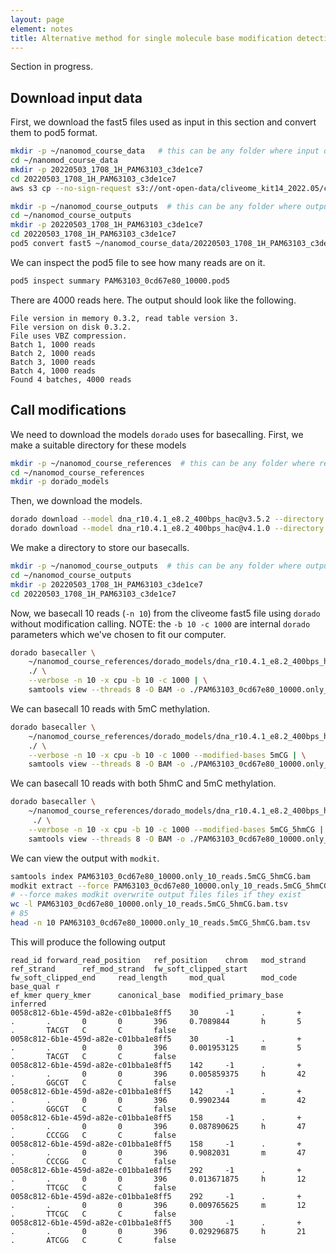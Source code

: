 ```yaml
---
layout: page
element: notes
title: Alternative method for single molecule base modification detection
---
```


Section in progress.

## Download input data

First, we download the fast5 files used as input in this section and convert them to pod5 format.

```bash
mkdir -p ~/nanomod_course_data   # this can be any folder where input data is stored
cd ~/nanomod_course_data
mkdir -p 20220503_1708_1H_PAM63103_c3de1ce7
cd 20220503_1708_1H_PAM63103_c3de1ce7
aws s3 cp --no-sign-request s3://ont-open-data/cliveome_kit14_2022.05/cfdna/flowcells/20220503_1708_1H_PAM63103_c3de1ce7/fast5/PAM63103_0cd67e80_10000.fast5 .

mkdir -p ~/nanomod_course_outputs  # this can be any folder where outputs are stored
cd ~/nanomod_course_outputs
mkdir -p 20220503_1708_1H_PAM63103_c3de1ce7
cd 20220503_1708_1H_PAM63103_c3de1ce7
pod5 convert fast5 ~/nanomod_course_data/20220503_1708_1H_PAM63103_c3de1ce7/PAM63103_0cd67e80_10000.fast5 --output PAM63103_0cd67e80_10000.pod5
```

We can inspect the pod5 file to see how many reads are on it.

```bash
pod5 inspect summary PAM63103_0cd67e80_10000.pod5
```

There are 4000 reads here. The output should look like the following.

```text
File version in memory 0.3.2, read table version 3.
File version on disk 0.3.2.
File uses VBZ compression.
Batch 1, 1000 reads
Batch 2, 1000 reads
Batch 3, 1000 reads
Batch 4, 1000 reads
Found 4 batches, 4000 reads
```

## Call modifications

We need to download the models `dorado` uses for basecalling.
First, we make a suitable directory for these models

```bash
mkdir -p ~/nanomod_course_references  # this can be any folder where reference information is stored
cd ~/nanomod_course_references        
mkdir -p dorado_models
```

Then, we download the models.

```bash
dorado download --model dna_r10.4.1_e8.2_400bps_hac@v3.5.2 --directory ./dorado_models
dorado download --model dna_r10.4.1_e8.2_400bps_hac@v4.1.0 --directory ./dorado_models
```

We make a directory to store our basecalls.

```bash
mkdir -p ~/nanomod_course_outputs  # this can be any folder where outputs are stored
cd ~/nanomod_course_outputs
mkdir -p 20220503_1708_1H_PAM63103_c3de1ce7
cd 20220503_1708_1H_PAM63103_c3de1ce7
```

Now, we basecall 10 reads (`-n 10`) from the cliveome fast5 file using `dorado` without modification calling. NOTE: the `-b 10 -c 1000` are internal `dorado` parameters which we've chosen to fit our computer.

```bash
dorado basecaller \
    ~/nanomod_course_references/dorado_models/dna_r10.4.1_e8.2_400bps_hac@v3.5.2 \
    ./ \
    --verbose -n 10 -x cpu -b 10 -c 1000 | \
    samtools view --threads 8 -O BAM -o ./PAM63103_0cd67e80_10000.only_10_reads.bam
```

We can basecall 10 reads with 5mC methylation.

```bash
dorado basecaller \
    ~/nanomod_course_references/dorado_models/dna_r10.4.1_e8.2_400bps_hac@v3.5.2 \
    ./ \
    --verbose -n 10 -x cpu -b 10 -c 1000 --modified-bases 5mCG | \
    samtools view --threads 8 -O BAM -o ./PAM63103_0cd67e80_10000.only_10_reads.5mCG.bam
```

We can basecall 10 reads with both 5hmC and 5mC methylation.

```bash
dorado basecaller \
    ~/nanomod_course_references/dorado_models/dna_r10.4.1_e8.2_400bps_hac@v4.1.0 \
     ./ \
    --verbose -n 10 -x cpu -b 10 -c 1000 --modified-bases 5mCG_5hmCG | \
    samtools view --threads 8 -O BAM -o ./PAM63103_0cd67e80_10000.only_10_reads.5mCG_5hmCG.bam
```

We can view the output with `modkit`.

```bash
samtools index PAM63103_0cd67e80_10000.only_10_reads.5mCG_5hmCG.bam
modkit extract --force PAM63103_0cd67e80_10000.only_10_reads.5mCG_5hmCG.bam PAM63103_0cd67e80_10000.only_10_reads.5mCG_5hmCG.bam.tsv
# --force makes modkit overwrite output files files if they exist
wc -l PAM63103_0cd67e80_10000.only_10_reads.5mCG_5hmCG.bam.tsv
# 85
head -n 10 PAM63103_0cd67e80_10000.only_10_reads.5mCG_5hmCG.bam.tsv
```

This will produce the following output

```text 
read_id forward_read_position   ref_position    chrom   mod_strand      ref_strand      ref_mod_strand  fw_soft_clipped_start   fw_soft_clipped_end     read_length     mod_qual        mod_code        base_qual r
ef_kmer query_kmer      canonical_base  modified_primary_base   inferred
0058c812-6b1e-459d-a82e-c01bba1e8ff5    30      -1      .       +       .       .       0       0       396     0.7089844       h       5       .       TACGT   C       C       false
0058c812-6b1e-459d-a82e-c01bba1e8ff5    30      -1      .       +       .       .       0       0       396     0.001953125     m       5       .       TACGT   C       C       false
0058c812-6b1e-459d-a82e-c01bba1e8ff5    142     -1      .       +       .       .       0       0       396     0.005859375     h       42      .       GGCGT   C       C       false
0058c812-6b1e-459d-a82e-c01bba1e8ff5    142     -1      .       +       .       .       0       0       396     0.9902344       m       42      .       GGCGT   C       C       false
0058c812-6b1e-459d-a82e-c01bba1e8ff5    158     -1      .       +       .       .       0       0       396     0.087890625     h       47      .       CCCGG   C       C       false
0058c812-6b1e-459d-a82e-c01bba1e8ff5    158     -1      .       +       .       .       0       0       396     0.9082031       m       47      .       CCCGG   C       C       false
0058c812-6b1e-459d-a82e-c01bba1e8ff5    292     -1      .       +       .       .       0       0       396     0.013671875     h       12      .       TTCGC   C       C       false
0058c812-6b1e-459d-a82e-c01bba1e8ff5    292     -1      .       +       .       .       0       0       396     0.009765625     m       12      .       TTCGC   C       C       false
0058c812-6b1e-459d-a82e-c01bba1e8ff5    300     -1      .       +       .       .       0       0       396     0.029296875     h       21      .       ATCGG   C       C       false
```
